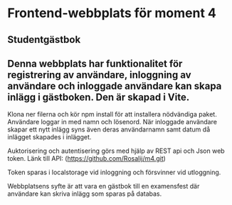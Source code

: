 # Frontend-webbplats för moment 4
## Studentgästbok

## Denna webbplats har funktionalitet för registrering av användare, inloggning av användare och inloggade användare kan skapa inlägg i gästboken. Den är skapad i Vite.
Klona ner filerna och kör npm install för att installera nödvändiga paket.
Användare loggar in med namn och lösenord. När inloggade användare skapar ett nytt inlägg syns även deras användarnamn samt datum då inlägget skapades i inlägget.

Auktorisering och autentisering görs med hjälp av REST api och Json web token.
Länk till API: (https://github.com/Rosalij/m4.git)

Token sparas i localstorage vid inloggning och försvinner vid utloggning.

Webbplatsens syfte är att vara en gästbok till en examensfest där användare kan skriva inlägg som sparas på databas.
